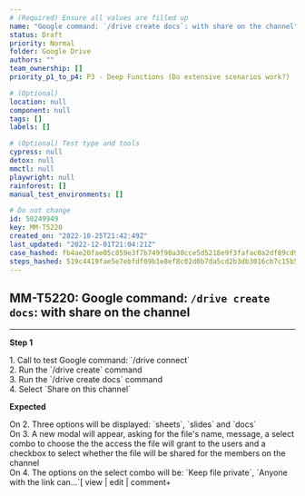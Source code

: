 ```yaml
---
# (Required) Ensure all values are filled up
name: "Google command: `/drive create docs`: with share on the channel"
status: Draft
priority: Normal
folder: Google Drive
authors: ""
team_ownership: []
priority_p1_to_p4: P3 - Deep Functions (Do extensive scenarios work?)

# (Optional)
location: null
component: null
tags: []
labels: []

# (Optional) Test type and tools
cypress: null
detox: null
mmctl: null
playwright: null
rainforest: []
manual_test_environments: []

# Do not change
id: 50249949
key: MM-T5220
created_on: "2022-10-25T21:42:49Z"
last_updated: "2022-12-01T21:04:21Z"
case_hashed: fb4ae20fae05c859e3f7b749f90a30cce5d5218e9f3fafac0a2df89cd98f65c2e0e395b93a15049f5c73b4acccfc1b9a
steps_hashed: 519c4419fae5e7ebfdf09b1e8ef8c02d0b7da5cd2b3db3016cb7c15b59fc57026739a2ffcf4f5cc44747d82b4875712c
---
```


<!-- (Auto-generated) Based on frontmatter's "key" and "name" -->

## MM-T5220: Google command: `/drive create docs`: with share on the channel

---

**Step 1**

1\. Call to test Google command: \`/drive connect\`\
2\. Run the \`/drive create\` command\
3\. Run the \`/drive create docs\` command\
4\. Select \`Share on this channel\`

**Expected**

On 2. Three options will be displayed: \`sheets\`, \`slides\` and \`docs\`\
On 3. A new modal will appear, asking for the file's name, message, a select combo to choose the the access the file will grant to the users and a checkbox to select whether the file will be shared for the members on the channel\
On 4. The options on the select combo will be: \`Keep file private\`, \`Anyone with the link can...\`\[ view | edit | comment+
